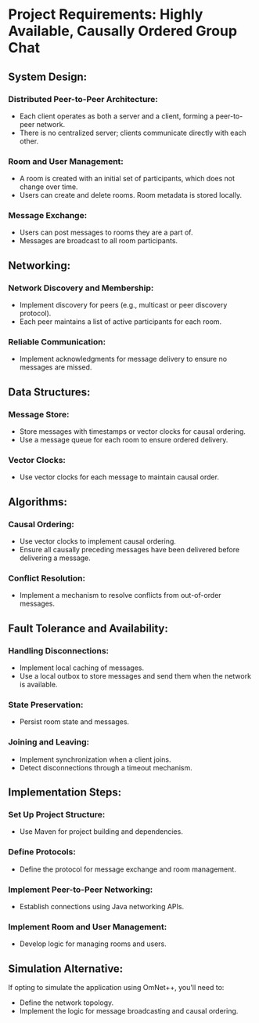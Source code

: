 
# Project Requirements: Highly Available, Causally Ordered Group Chat

## System Design:

### Distributed Peer-to-Peer Architecture:
- Each client operates as both a server and a client, forming a peer-to-peer network.
- There is no centralized server; clients communicate directly with each other.

### Room and User Management:
- A room is created with an initial set of participants, which does not change over time.
- Users can create and delete rooms. Room metadata is stored locally.

### Message Exchange:
- Users can post messages to rooms they are a part of.
- Messages are broadcast to all room participants.

## Networking:

### Network Discovery and Membership:
- Implement discovery for peers (e.g., multicast or peer discovery protocol).
- Each peer maintains a list of active participants for each room.

### Reliable Communication:
- Implement acknowledgments for message delivery to ensure no messages are missed.

## Data Structures:

### Message Store:
- Store messages with timestamps or vector clocks for causal ordering.
- Use a message queue for each room to ensure ordered delivery.

### Vector Clocks:
- Use vector clocks for each message to maintain causal order.

## Algorithms:

### Causal Ordering:
- Use vector clocks to implement causal ordering.
- Ensure all causally preceding messages have been delivered before delivering a message.

### Conflict Resolution:
- Implement a mechanism to resolve conflicts from out-of-order messages.

## Fault Tolerance and Availability:

### Handling Disconnections:
- Implement local caching of messages.
- Use a local outbox to store messages and send them when the network is available.

### State Preservation:
- Persist room state and messages.

### Joining and Leaving:
- Implement synchronization when a client joins.
- Detect disconnections through a timeout mechanism.

## Implementation Steps:

### Set Up Project Structure:
- Use Maven for project building and dependencies.

### Define Protocols:
- Define the protocol for message exchange and room management.

### Implement Peer-to-Peer Networking:
- Establish connections using Java networking APIs.

### Implement Room and User Management:
- Develop logic for managing rooms and users.

## Simulation Alternative:

If opting to simulate the application using OmNet++, you'll need to:
- Define the network topology.
- Implement the logic for message broadcasting and causal ordering.
